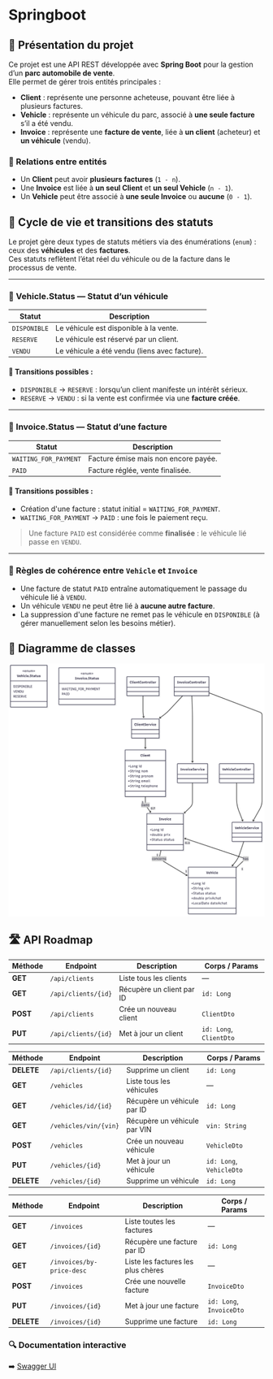 # Springboot

## 🧾 Présentation du projet

Ce projet est une API REST développée avec **Spring Boot** pour la gestion d’un **parc automobile de vente**.  
Elle permet de gérer trois entités principales :

- **Client** : représente une personne acheteuse, pouvant être liée à plusieurs factures.
- **Vehicle** : représente un véhicule du parc, associé à **une seule facture** s’il a été vendu.
- **Invoice** : représente une **facture de vente**, liée à **un client** (acheteur) et **un véhicule** (vendu).

### 🔗 Relations entre entités

- Un **Client** peut avoir **plusieurs factures** (`1 - n`).
- Une **Invoice** est liée à **un seul Client** et **un seul Vehicle** (`n - 1`).
- Un **Vehicle** peut être associé à **une seule Invoice** ou **aucune** (`0 - 1`).

## 🔄 Cycle de vie et transitions des statuts

Le projet gère deux types de statuts métiers via des énumérations (`enum`) : ceux des **véhicules** et des **factures**.  
Ces statuts reflètent l’état réel du véhicule ou de la facture dans le processus de vente.

---

### 🚗 Vehicle.Status — Statut d’un véhicule

| Statut         | Description                                 |
|----------------|---------------------------------------------|
| `DISPONIBLE`   | Le véhicule est disponible à la vente.      |
| `RESERVE`      | Le véhicule est réservé par un client.      |
| `VENDU`        | Le véhicule a été vendu (liens avec facture).|

#### 🔁 Transitions possibles :

- `DISPONIBLE` → `RESERVE` : lorsqu’un client manifeste un intérêt sérieux.
- `RESERVE` → `VENDU` : si la vente est confirmée via une **facture créée**.


---

### 🧾 Invoice.Status — Statut d’une facture

| Statut                | Description                             |
|-----------------------|-----------------------------------------|
| `WAITING_FOR_PAYMENT` | Facture émise mais non encore payée.    |
| `PAID`                | Facture réglée, vente finalisée.        |

#### 🔁 Transitions possibles :

- Création d'une facture : statut initial = `WAITING_FOR_PAYMENT`.
- `WAITING_FOR_PAYMENT` → `PAID` : une fois le paiement reçu.

> Une facture `PAID` est considérée comme **finalisée** : le véhicule lié passe en `VENDU`.

---

### 🔗 Règles de cohérence entre `Vehicle` et `Invoice`

- Une facture de statut `PAID` entraîne automatiquement le passage du véhicule lié à `VENDU`.
- Un véhicule `VENDU` ne peut être lié à **aucune autre facture**.
- La suppression d'une facture ne remet pas le véhicule en `DISPONIBLE` (à gérer manuellement selon les besoins métier).



## 📘 Diagramme de classes

![diagramme des classes](docs/DiagrammesClasses.png)

## 🛣️ API Roadmap

| Méthode | Endpoint                  | Description                                 | Corps / Params              |
|---------|---------------------------|---------------------------------------------|-----------------------------|
| **GET** | `/api/clients`           | Liste tous les clients                      | —                           |
| **GET** | `/api/clients/{id}`      | Récupère un client par ID                   | `id: Long`                  |
| **POST**| `/api/clients`           | Crée un nouveau client                      | `ClientDto`                 |
| **PUT** | `/api/clients/{id}`      | Met à jour un client                        | `id: Long`, `ClientDto`     |

| Méthode | Endpoint                  | Description                                 | Corps / Params              |
|---------|---------------------------|---------------------------------------------|-----------------------------|
| **DELETE**| `/api/clients/{id}`    | Supprime un client                          | `id: Long`                  |
| **GET** | `/vehicles`              | Liste tous les véhicules                    | —                           |
| **GET** | `/vehicles/id/{id}`      | Récupère un véhicule par ID                 | `id: Long`                  |
| **GET** | `/vehicles/vin/{vin}`    | Récupère un véhicule par VIN                | `vin: String`               |
| **POST**| `/vehicles`              | Crée un nouveau véhicule                    | `VehicleDto`                |
| **PUT** | `/vehicles/{id}`         | Met à jour un véhicule                      | `id: Long`, `VehicleDto`    |
| **DELETE**| `/vehicles/{id}`       | Supprime un véhicule                        | `id: Long`                  |

| Méthode | Endpoint                  | Description                                 | Corps / Params              |
|---------|---------------------------|---------------------------------------------|-----------------------------|
| **GET** | `/invoices`              | Liste toutes les factures                   | —                           |
| **GET** | `/invoices/{id}`         | Récupère une facture par ID                 | `id: Long`                  |
| **GET** | `/invoices/by-price-desc`| Liste les factures les plus chères          | —                           |
| **POST**| `/invoices`              | Crée une nouvelle facture                   | `InvoiceDto`                |
| **PUT** | `/invoices/{id}`         | Met à jour une facture                      | `id: Long`, `InvoiceDto`    |
| **DELETE**| `/invoices/{id}`       | Supprime une facture                        | `id: Long`                  |

### 🔍 Documentation interactive

➡️ [Swagger UI](http://localhost:8080/swagger-ui/index.html)


